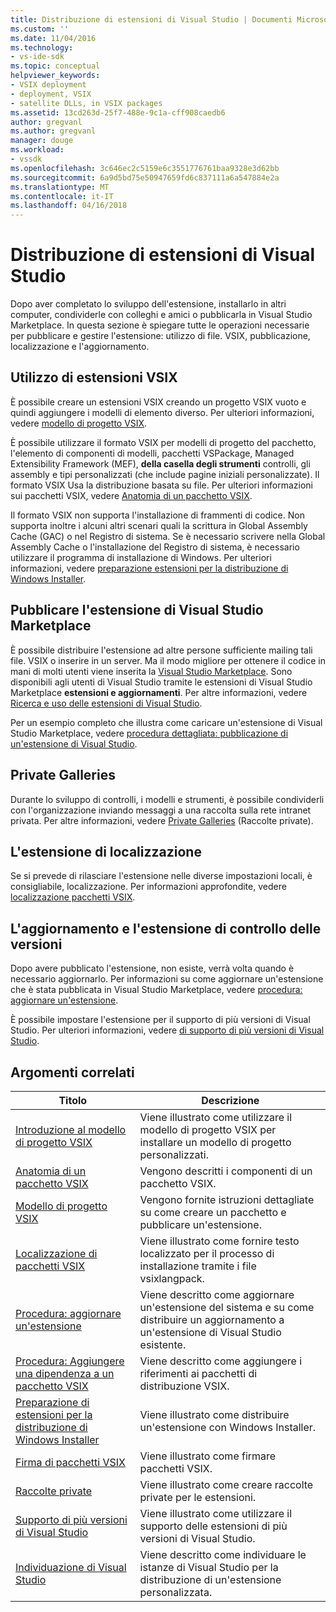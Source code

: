 ```yaml
---
title: Distribuzione di estensioni di Visual Studio | Documenti Microsoft
ms.custom: ''
ms.date: 11/04/2016
ms.technology:
- vs-ide-sdk
ms.topic: conceptual
helpviewer_keywords:
- VSIX deployment
- deployment, VSIX
- satellite DLLs, in VSIX packages
ms.assetid: 13cd263d-25f7-488e-9c1a-cff908caedb6
author: gregvanl
ms.author: gregvanl
manager: douge
ms.workload:
- vssdk
ms.openlocfilehash: 3c646ec2c5159e6c3551776761baa9328e3d62bb
ms.sourcegitcommit: 6a9d5bd75e50947659fd6c837111a6a547884e2a
ms.translationtype: MT
ms.contentlocale: it-IT
ms.lasthandoff: 04/16/2018
---
```

# <a name="shipping-visual-studio-extensions"></a>Distribuzione di estensioni di Visual Studio
Dopo aver completato lo sviluppo dell'estensione, installarlo in altri computer, condividerle con colleghi e amici o pubblicarla in Visual Studio Marketplace. In questa sezione è spiegare tutte le operazioni necessarie per pubblicare e gestire l'estensione: utilizzo di file. VSIX, pubblicazione, localizzazione e l'aggiornamento.  
  
## <a name="working-with-vsix-extensions"></a>Utilizzo di estensioni VSIX  
 È possibile creare un estensioni VSIX creando un progetto VSIX vuoto e quindi aggiungere i modelli di elemento diverso. Per ulteriori informazioni, vedere [modello di progetto VSIX](../extensibility/vsix-project-template.md).  
  
 È possibile utilizzare il formato VSIX per modelli di progetto del pacchetto, l'elemento di componenti di modelli, pacchetti VSPackage, Managed Extensibility Framework (MEF), **della casella degli strumenti** controlli, gli assembly e tipi personalizzati (che include pagine iniziali personalizzate). Il formato VSIX Usa la distribuzione basata su file. Per ulteriori informazioni sui pacchetti VSIX, vedere [Anatomia di un pacchetto VSIX](../extensibility/anatomy-of-a-vsix-package.md).  
  
 Il formato VSIX non supporta l'installazione di frammenti di codice. Non supporta inoltre i alcuni altri scenari quali la scrittura in Global Assembly Cache (GAC) o nel Registro di sistema. Se è necessario scrivere nella Global Assembly Cache o l'installazione del Registro di sistema, è necessario utilizzare il programma di installazione di Windows. Per ulteriori informazioni, vedere [preparazione estensioni per la distribuzione di Windows Installer](../extensibility/preparing-extensions-for-windows-installer-deployment.md).  
  
## <a name="publishing-your-extension-to-the-visual-studio-marketplace"></a>Pubblicare l'estensione di Visual Studio Marketplace  
 È possibile distribuire l'estensione ad altre persone sufficiente mailing tali file. VSIX o inserire in un server. Ma il modo migliore per ottenere il codice in mani di molti utenti viene inserita la [Visual Studio Marketplace](https://marketplace.visualstudio.com/vs). Sono disponibili agli utenti di Visual Studio tramite le estensioni di Visual Studio Marketplace **estensioni e aggiornamenti**. Per altre informazioni, vedere [Ricerca e uso delle estensioni di Visual Studio](../ide/finding-and-using-visual-studio-extensions.md).  
  
 Per un esempio completo che illustra come caricare un'estensione di Visual Studio Marketplace, vedere [procedura dettagliata: pubblicazione di un'estensione di Visual Studio](../extensibility/walkthrough-publishing-a-visual-studio-extension.md).  
  
## <a name="private-galleries"></a>Private Galleries  
 Durante lo sviluppo di controlli, i modelli e strumenti, è possibile condividerli con l'organizzazione inviando messaggi a una raccolta sulla rete intranet privata. Per altre informazioni, vedere [Private Galleries](../extensibility/private-galleries.md) (Raccolte private).  
  
## <a name="localizing-your-extension"></a>L'estensione di localizzazione  
 Se si prevede di rilasciare l'estensione nelle diverse impostazioni locali, è consigliabile, localizzazione. Per informazioni approfondite, vedere [localizzazione pacchetti VSIX](../extensibility/localizing-vsix-packages.md).  
  
## <a name="updating-and-versioning-your-extension"></a>L'aggiornamento e l'estensione di controllo delle versioni  
 Dopo avere pubblicato l'estensione, non esiste, verrà volta quando è necessario aggiornarlo. Per informazioni su come aggiornare un'estensione che è stata pubblicata in Visual Studio Marketplace, vedere [procedura: aggiornare un'estensione](../extensibility/how-to-update-a-visual-studio-extension.md).  
  
 È possibile impostare l'estensione per il supporto di più versioni di Visual Studio. Per ulteriori informazioni, vedere [di supporto di più versioni di Visual Studio](../extensibility/supporting-multiple-versions-of-visual-studio.md).  
  
## <a name="related-topics"></a>Argomenti correlati  
  
|Titolo|Descrizione|  
|-----------|-----------------|  
|[Introduzione al modello di progetto VSIX](../extensibility/getting-started-with-the-vsix-project-template.md)|Viene illustrato come utilizzare il modello di progetto VSIX per installare un modello di progetto personalizzati.|  
|[Anatomia di un pacchetto VSIX](../extensibility/anatomy-of-a-vsix-package.md)|Vengono descritti i componenti di un pacchetto VSIX.|  
|[Modello di progetto VSIX](../extensibility/vsix-project-template.md)|Vengono fornite istruzioni dettagliate su come creare un pacchetto e pubblicare un'estensione.|  
|[Localizzazione di pacchetti VSIX](../extensibility/localizing-vsix-packages.md)|Viene illustrato come fornire testo localizzato per il processo di installazione tramite i file vsixlangpack.|  
|[Procedura: aggiornare un'estensione](../extensibility/how-to-update-a-visual-studio-extension.md)|Viene descritto come aggiornare un'estensione del sistema e su come distribuire un aggiornamento a un'estensione di Visual Studio esistente.|  
|[Procedura: Aggiungere una dipendenza a un pacchetto VSIX](../extensibility/how-to-add-a-dependency-to-a-vsix-package.md)|Viene descritto come aggiungere i riferimenti ai pacchetti di distribuzione VSIX.|  
|[Preparazione di estensioni per la distribuzione di Windows Installer](../extensibility/preparing-extensions-for-windows-installer-deployment.md)|Viene illustrato come distribuire un'estensione con Windows Installer.|  
|[Firma di pacchetti VSIX](../extensibility/signing-vsix-packages.md)|Viene illustrato come firmare pacchetti VSIX.|  
|[Raccolte private](../extensibility/private-galleries.md)|Viene illustrato come creare raccolte private per le estensioni.|  
|[Supporto di più versioni di Visual Studio](../extensibility/supporting-multiple-versions-of-visual-studio.md)|Viene illustrato come utilizzare il supporto delle estensioni di più versioni di Visual Studio.|
|[Individuazione di Visual Studio](locating-visual-studio.md)|Viene descritto come individuare le istanze di Visual Studio per la distribuzione di un'estensione personalizzata.|
